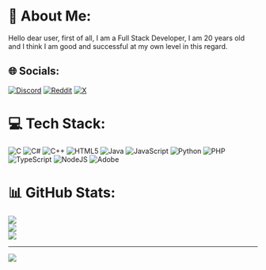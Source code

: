 # 💫 About Me:
Hello dear user, first of all, I am a Full Stack Developer, I am 20 years old and I think I am good and successful at my own level in this regard.


## 🌐 Socials:
[![Discord](https://img.shields.io/badge/Discord-%237289DA.svg?logo=discord&logoColor=white)](https://discord.gg/https://discord.gg/WDfsyvEGKb) [![Reddit](https://img.shields.io/badge/Reddit-%23FF4500.svg?logo=Reddit&logoColor=white)](https://reddit.com/user/Free-Relief3607) [![X](https://img.shields.io/badge/X-black.svg?logo=X&logoColor=white)](https://x.com/Achiwal) 

# 💻 Tech Stack:
![C](https://img.shields.io/badge/c-%2300599C.svg?style=for-the-badge&logo=c&logoColor=white) ![C#](https://img.shields.io/badge/c%23-%23239120.svg?style=for-the-badge&logo=csharp&logoColor=white) ![C++](https://img.shields.io/badge/c++-%2300599C.svg?style=for-the-badge&logo=c%2B%2B&logoColor=white) ![HTML5](https://img.shields.io/badge/html5-%23E34F26.svg?style=for-the-badge&logo=html5&logoColor=white) ![Java](https://img.shields.io/badge/java-%23ED8B00.svg?style=for-the-badge&logo=openjdk&logoColor=white) ![JavaScript](https://img.shields.io/badge/javascript-%23323330.svg?style=for-the-badge&logo=javascript&logoColor=%23F7DF1E) ![Python](https://img.shields.io/badge/python-3670A0?style=for-the-badge&logo=python&logoColor=ffdd54) ![PHP](https://img.shields.io/badge/php-%23777BB4.svg?style=for-the-badge&logo=php&logoColor=white) ![TypeScript](https://img.shields.io/badge/typescript-%23007ACC.svg?style=for-the-badge&logo=typescript&logoColor=white) ![NodeJS](https://img.shields.io/badge/node.js-6DA55F?style=for-the-badge&logo=node.js&logoColor=white) ![Adobe](https://img.shields.io/badge/adobe-%23FF0000.svg?style=for-the-badge&logo=adobe&logoColor=white)
# 📊 GitHub Stats:
![](https://github-readme-stats.vercel.app/api?username=Achiwal&theme=dark&hide_border=false&include_all_commits=false&count_private=false)<br/>
![](https://github-readme-streak-stats.herokuapp.com/?user=Achiwal&theme=dark&hide_border=false)<br/>
![](https://github-readme-stats.vercel.app/api/top-langs/?username=Achiwal&theme=dark&hide_border=false&include_all_commits=false&count_private=false&layout=compact)

---
[![](https://visitcount.itsvg.in/api?id=Achiwal&icon=0&color=0)](https://visitcount.itsvg.in)

<!-- Proudly created with GPRM ( https://gprm.itsvg.in ) -->

